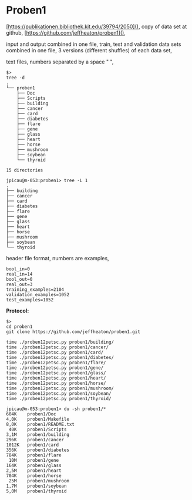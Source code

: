 # Proben1

[https://publikationen.bibliothek.kit.edu/39794/2050](),
copy of data set at github,
[https://github.com/jeffheaton/proben1](),

input and output combined in one file,
train, test and validation data sets combined in one file,
3 versions (different shuffles) of each data set,

text files, numbers separated by a space " ",


```
$>
tree -d
.
└── proben1
    ├── Doc
    ├── Scripts
    ├── building
    ├── cancer
    ├── card
    ├── diabetes
    ├── flare
    ├── gene
    ├── glass
    ├── heart
    ├── horse
    ├── mushroom
    ├── soybean
    └── thyroid

15 directories

jpicau@m-053:proben1> tree -L 1
.
├── building
├── cancer
├── card
├── diabetes
├── flare
├── gene
├── glass
├── heart
├── horse
├── mushroom
├── soybean
└── thyroid
```

header file format, numbers are examples,

```
bool_in=0
real_in=14
bool_out=0
real_out=3
training_examples=2104
validation_examples=1052
test_examples=1052
```


**Protocol:**

```
$>
cd proben1
git clone https://github.com/jeffheaton/proben1.git

time ./proben12petsc.py proben1/building/
time ./proben12petsc.py proben1/cancer/
time ./proben12petsc.py proben1/card/
time ./proben12petsc.py proben1/diabetes/
time ./proben12petsc.py proben1/flare/
time ./proben12petsc.py proben1/gene/
time ./proben12petsc.py proben1/glass/
time ./proben12petsc.py proben1/heart/
time ./proben12petsc.py proben1/horse/
time ./proben12petsc.py proben1/mushroom/
time ./proben12petsc.py proben1/soybean/
time ./proben12petsc.py proben1/thyroid/

jpicau@m-053:proben1> du -sh proben1/*
604K    proben1/Doc
4,0K    proben1/Makefile
8,0K    proben1/README.txt
 40K    proben1/Scripts
3,1M    proben1/building
296K    proben1/cancer
1012K   proben1/card
356K    proben1/diabetes
784K    proben1/flare
 10M    proben1/gene
164K    proben1/glass
2,5M    proben1/heart
704K    proben1/horse
 25M    proben1/mushroom
1,7M    proben1/soybean
5,0M    proben1/thyroid

```

